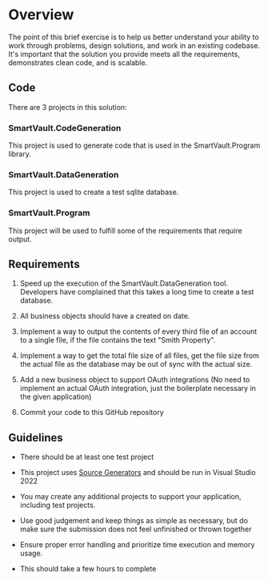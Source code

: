 # Overview

The point of this brief exercise is to help us better understand your ability to work through problems, design solutions, and work in an existing codebase. It's important that the solution you provide meets all the requirements, demonstrates clean code, and is scalable.

## Code

There are 3 projects in this solution:

### SmartVault.CodeGeneration

This project is used to generate code that is used in the SmartVault.Program library.

### SmartVault.DataGeneration

This project is used to create a test sqlite database.

### SmartVault.Program

This project will be used to fulfill some of the requirements that require output.

## Requirements

1. Speed up the execution of the SmartVault.DataGeneration tool. Developers have complained that this takes a long time to create a test database.

2. All business objects should have a created on date.

3. Implement a way to output the contents of every third file of an account to a single file, if the file contains the text "Smith Property".

4. Implement a way to get the total file size of all files, get the file size from the actual file as the database may be out of sync with the actual size.

5. Add a new business object to support OAuth integrations (No need to implement an actual OAuth integration, just the boilerplate necessary in the given application)

6. Commit your code to this GitHub repository

## Guidelines

- There should be at least one test project

- This project uses [Source Generators](https://learn.microsoft.com/en-us/dotnet/csharp/roslyn-sdk/source-generators-overview) and should be run in Visual Studio 2022

- You may create any additional projects to support your application, including test projects.

- Use good judgement and keep things as simple as necessary, but do make sure the submission does not feel unfinished or thrown together

- Ensure proper error handling and prioritize time execution and memory usage.

- This should take a few hours to complete
